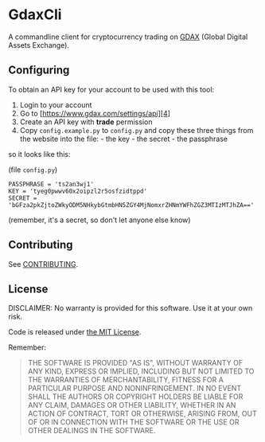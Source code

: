 # GdaxCli

A commandline client for cryptocurrency trading on [GDAX][1] (Global Digital Assets Exchange).

## Configuring

To obtain an API key for your account to be used with this tool:

  1. Login to your account
  2. Go to [https://www.gdax.com/settings/api][4]
  3. Create an API key with **trade** permission
  4. Copy `config.example.py` to `config.py` and copy these three things from the website into the file:
    - the key
    - the secret
    - the passphrase

so it looks like this:

(file `config.py`)
```
PASSPHRASE = 'ts2an3wj1'
KEY = 'tyeg0pwwv60x2oipzl2r5osfzidtppd'
SECRET = 'bGFza2pkZjtoZWkyODM5NHkybGtmbHN5ZGY4MjNomxrZHNmYWFhZGZ3MTIzMTJhZA=='
```

(remember, it's a secret, so don't let anyone else know)


## Contributing

See [CONTRIBUTING][3].

## License

DISCLAIMER: No warranty is provided for this software. Use it at your own risk.

Code is released under [the MIT License][2].

Remember:

> THE SOFTWARE IS PROVIDED "AS IS", WITHOUT WARRANTY OF ANY KIND, EXPRESS OR
> IMPLIED, INCLUDING BUT NOT LIMITED TO THE WARRANTIES OF MERCHANTABILITY,
> FITNESS FOR A PARTICULAR PURPOSE AND NONINFRINGEMENT. IN NO EVENT SHALL THE
> AUTHORS OR COPYRIGHT HOLDERS BE LIABLE FOR ANY CLAIM, DAMAGES OR OTHER
> LIABILITY, WHETHER IN AN ACTION OF CONTRACT, TORT OR OTHERWISE, ARISING FROM,
> OUT OF OR IN CONNECTION WITH THE SOFTWARE OR THE USE OR OTHER DEALINGS IN THE
> SOFTWARE.

[1]: https://www.gdax.com/
[2]: https://choosealicense.com/licenses/mit/
[3]: CONTRIBUTING.md
[4]: https://www.gdax.com/settings/api

